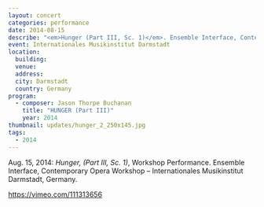 ```yaml
---
layout: concert
categories: performance
date: 2014-08-15
describe: "<em>Hunger (Part III, Sc. 1)</em>. Ensemble Interface, Contemporary Opera Workshop."
event: Internationales Musikinstitut Darmstadt
location:
  building:
  venue:
  address:
  city: Darmstadt
  country: Germany
program:
  - composer: Jason Thorpe Buchanan
    title: "HUNGER (Part III)"
    year: 2014
thumbnail: updates/hunger_2_250x145.jpg
tags:
  - 2014
---
```


Aug. 15, 2014: *Hunger, (Part III, Sc. 1)*, Workshop Performance. Ensemble Interface, Contemporary Opera Workshop – Internationales Musikinstitut Darmstadt, Germany.

https://vimeo.com/111313656
